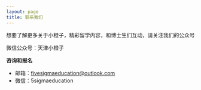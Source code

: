 ```yaml
---
layout: page
title: 联系我们
---
```


想要了解更多关于小橙子，精彩留学内容，和博士生们互动，请关注我们的公众号

微信公众号：天津小橙子

**咨询和报名**

- 邮箱：fivesigmaeducation@outlook.com
- 微信：5sigmaeducation
